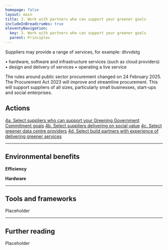 ```yaml
---
homepage: false
layout: main
title: 3. Work with partners who can support your greener goals
includeInBreadcrumbs: true
eleventyNavigation:
  key: 3. Work with partners who can support your greener goals
  parent: Principles
---
```

Suppliers may provide a range of services, for example: dtvvdstg

• hardware, software and infrastructure services (such as cloud providers)
• design and delivery of services
• operating a live service 

The rules around public sector procurement changed on 24 February 2025. The Procurement Act 2023 will improve and streamline procurement. This will support suppliers of all sizes, particularly small businesses, start-ups and social enterprises.

## Actions
[4a. Select suppliers who can support your Greening Government Commitment goals](/principles/actions/4a-select-suppliers-who-can-support-your-Greening-Government-Commitment-goals)
[4b. Select suppliers delivering on social value](/principles/actions/4b-select-suppliers-delivering-on-social-value)
[4c. Select greener data centre providers](/principles/actions/4c-select-greener-data-centre-providers)
[4d. Select build partners with experience of delivering greener services](/principles/actions/4d-select-build-partners-with-experience-of-delivering-greener-services)

* * *

## Environmental benefits

<p class="govuk-body"><strong class="govuk-tag">
  Efficiency
</strong></p>
<p class="govuk-body"><strong class="govuk-tag">
  Hardware
</strong></p>

* * *

## Tools and frameworks

Placeholder

* * *

## Further reading

Placeholder




